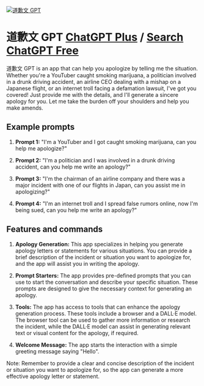 
[![道歉文 GPT](https://files.oaiusercontent.com/file-qZ7fAlhkApktPEvZp6VytNQW?se=2123-10-18T05%3A11%3A15Z&sp=r&sv=2021-08-06&sr=b&rscc=max-age%3D31536000%2C%20immutable&rscd=attachment%3B%20filename%3DDALL%25C2%25B7E%25202023-11-11%252013.10.13%2520-%2520An%25208-bit%2520style%2520profile%2520picture%2520of%2520a%2520man%2520crying%2520and%2520apologizing%2520at%2520a%2520press%2520conference.%2520The%2520man%2520should%2520have%2520a%2520remorseful%2520expression%252C%2520with%2520tears%2520streamin.png&sig=yAAmSDjUkgvdwTouE8A7oPyntjj64rOLobh4XxOimsI%3D)](https://chat.openai.com/g/g-fEAJyVYMu-dao-qian-wen-gpt)

# 道歉文 GPT [ChatGPT Plus](https://chat.openai.com/g/g-fEAJyVYMu-dao-qian-wen-gpt) / [Search ChatGPT Free](https://gptcall.net/index.html#/?search=%E9%81%93%E6%AD%89%E6%96%87%20GPT)

道歉文 GPT is an app that can help you apologize by telling me the situation. Whether you're a YouTuber caught smoking marijuana, a politician involved in a drunk driving accident, an airline CEO dealing with a mishap on a Japanese flight, or an internet troll facing a defamation lawsuit, I've got you covered! Just provide me with the details, and I'll generate a sincere apology for you. Let me take the burden off your shoulders and help you make amends.

## Example prompts

1. **Prompt 1:** "I'm a YouTuber and I got caught smoking marijuana, can you help me apologize?"

2. **Prompt 2:** "I'm a politician and I was involved in a drunk driving accident, can you help me write an apology?"

3. **Prompt 3:** "I'm the chairman of an airline company and there was a major incident with one of our flights in Japan, can you assist me in apologizing?"

4. **Prompt 4:** "I'm an internet troll and I spread false rumors online, now I'm being sued, can you help me write an apology?"

## Features and commands

1. **Apology Generation:** This app specializes in helping you generate apology letters or statements for various situations. You can provide a brief description of the incident or situation you want to apologize for, and the app will assist you in writing the apology.

2. **Prompt Starters:** The app provides pre-defined prompts that you can use to start the conversation and describe your specific situation. These prompts are designed to give the necessary context for generating an apology.

3. **Tools:** The app has access to tools that can enhance the apology generation process. These tools include a browser and a DALL·E model. The browser tool can be used to gather more information or research the incident, while the DALL·E model can assist in generating relevant text or visual content for the apology, if required.

4. **Welcome Message:** The app starts the interaction with a simple greeting message saying "Hello".

Note: Remember to provide a clear and concise description of the incident or situation you want to apologize for, so the app can generate a more effective apology letter or statement.



